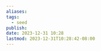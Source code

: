 ```yaml
---
aliases: 
tags:
  - seed
publish: 
date: 2023-12-31 10:28
lastmod: 2023-12-31T10:28:42-08:00
---
```

